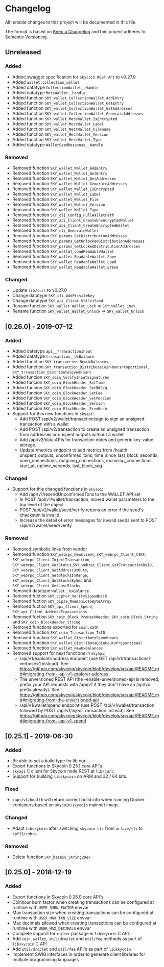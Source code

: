 # Changelog

All notable changes to this project will be documented in this file.

The format is based on [Keep a Changelog](http://keepachangelog.com/en/1.0.0/)
and this project adheres to [Semantic Versioning](http://semver.org/spec/v2.0.0.html).

## Unreleased

### Added

- Added swagger specification for `Skycoin REST API` to v0.27.0
- Added `wallet.collection_wallet`
- Added datatype `CollectionWallet__Handle`
- Added datatype `MetaWallet__Handle`
- Added function `SKY_wallet_CollectionWallet_AddEntry`
- Added function `SKY_wallet_CollectionWallet_GetEntry`
- Added function `SKY_wallet_CollectionWallet_GetAddresses`
- Added function `SKY_wallet_CollectionWallet_GenerateAddresses`
- Added function `SKY_wallet_MetaWallet_IsEncrypted`
- Added function `SKY_wallet_MetaWallet_Label`
- Added function `SKY_wallet_MetaWallet_Filename`
- Added function `SKY_wallet_MetaWallet_Version`
- Added function `SKY_wallet_MetaWallet_Type`
- Added datatype `WalletSeedResponse__Handle`

### Removed

- Removed function `SKY_wallet_Wallet_AddEntry`
- Removed function `SKY_wallet_Wallet_GetEntry`
- Removed function `SKY_wallet_Wallet_GetAddresses`
- Removed function `SKY_wallet_Wallet_GenerateAddresses`
- Removed function `SKY_wallet_Wallet_IsEncrypted`
- Removed function `SKY_wallet_Wallet_Label`
- Removed function `SKY_wallet_Wallet_File`
- Removed function `SKY_wallet_Wallet_Version`
- Removed function `SKY_wallet_Wallet_Type`
- Removed function `SKY_cli_Config_FullWalletPath`
- Removed function `SKY_api_Client_CreateUnencryptedWallet`
- Removed function `SKY_api_Client_CreateEncryptedWallet`
- Removed function `SKY_cli_GenerateWallet`
- Removed function `SKY_params_GetDistributionAddresses`
- Removed function `SKY_params_GetUnlockedDistributionAddresses`
- Removed function `SKY_params_GetLockedDistributionAddresses`
- Removed function `SKY_wallet_LoadReadableWallet`
- Removed function `SKY_wallet_ReadableWallet_Save`
- Removed function `SKY_wallet_ReadableWallet_Load`
- Removed function `SKY_wallet_ReadableWallet_Erase`

### Changed

- Update `lib/curl` to v0.27.0
- Change datatype `SKY_cli_AddPrivateKey`
- Change datatype `SKY_api_Client_WalletSeed`
- Rename function `SKY_wallet_Wallet_Lock` => `SKY_wallet_Lock`
- Rename function `SKY_wallet_Wallet_Unlock` => `SKY_wallet_Unlock`

## [0.26.0] - 2019-07-12

### Added

- Added datatype `api__TransactionInput`
- Added datatype `transaction__UxBalance`
- Added function `SKY_transaction_NewUxBalances`,
- Added function `SKY_transaction_DistributeCoinHoursProportional`, `SKY_transaction_DistributeSpendHours`
- Added funcion `SKY_coin_VerifyInputSignatures`
- Added funcion `SKY_coin_BlockHeader_SetTime`
- Added funcion `SKY_coin_BlockHeader_SetBkSeq`
- Added funcion `SKY_coin_BlockHeader_SetFee`
- Added funcion `SKY_coin_BlockHeader_SetVersion`
- Added funcion `SKY_coin_BlockHeader_Version`
- Added funcion `SKY_coin_BlockHeader_PrevHash`
- Support for this new functions in `skyapi`:
  - Add POST /api/v2/wallet/transaction/sign to sign an unsigned transaction with a wallet
  - Add POST /api/v2/transaction to create an unsigned transaction from addresses or unspent outputs without a wallet
  - Add /api/v2/data APIs for transaction notes and generic key-value storage.
  - Update /metrics endpoint to add metrics from /health: unspent_outputs, unconfirmed_txns, time_since_last_block_seconds, open_connections, outgoing_connections, incoming_connections, start_at, uptime_seconds, last_block_seq.

### Changed

- Support for this changed functions in `skyapi`:
  - Add /api/v1/resendUnconfirmedTxns to the WALLET API set
  - In POST /api/v1/wallet/transaction, moved wallet parameters to the top level of the object
  - POST /api/v2/wallet/seed/verify returns an error if the seed's checksum is invalid
  - Increase the detail of error messages for invalid seeds sent to POST /api/v2/wallet/seed/verify

### Removed

- Removed symbolic links from vendor
- Removed function `SKY_webrpc_NewClient`, `SKY_webrpc_Client_CSRF`, `SKY_webrpc_Client_InjectTransaction`, `SKY_webrpc_Client_GetStatus`,`SKY_webrpc_Client_GetTransactionByID`, `SKY_webrpc_Client_GetAddressUxOuts`, `SKY_webrpc_Client_GetBlocksInRange`, `SKY_webrpc_Client_GetBlocksBySeq` and `SKY_webrpc_Client_GetLastBlocks`.
- Removed datatype `wallet__UxBalance`
- Removed fuction `SKY_cipher_VerifySignedHash`
- Removed fuction `SKY_bip39_MnemonicToByteArray`
- Removed fuction `SKY_api_Client_Spend`, `SKY_api_Client_AddressTransactions`
- Removed fuction `SKY_coin_Block_PreHashHeader`, `SKY_coin_Block_String` and `SKY_coin_BlockHeader_String`.
- Removed functions exported for `coin.math`
- Removed function `SKY_coin_Transaction_TxID`
- Removed function `SKY_wallet_DistributeSpendHours`
- Removed function `SKY_wallet_DistributeCoinHoursProportional`
- Removed function `SKY_wallet_NewUxBalances`
- Removed support for next functions in `skyapi`:
  - /api/v1/explorer/address endpoint (use GET /api/v1/transactions?verbose=1 instead). See https://github.com/skycoin/skycoin/blob/develop/src/api/README.md#migrating-from--api-v1-explorer-address
  - The unversioned REST API (the -enable-unversioned-api is removed, prefix your API requests with /api/v1 if they don't have an /api/vx prefix already). See https://github.com/skycoin/skycoin/blob/develop/src/api/README.md#migrating-from-the-unversioned-api
  - /api/v1/wallet/spend endpoint (use POST /api/v1/wallet/transaction followed by POST /api/v1/injectTransaction instead). See https://github.com/skycoin/skycoin/blob/develop/src/api/README.md#migrating-from--api-v1-spend

## [0.25.1] - 2019-06-30

### Added

- Be able to set a build type for lib curl.
- Export functions in Skycoin 0.25.1 core API's
- `skyapi` C client for Skycoin node REST at `lib/curl`.
- Support for building `libskycoin` on ARM and 32 / 64 bits.

### Fixed

- `/api/v1/health` will return correct build info when running Docker containers based on `skycoin/skycoin` mainnet image.

### Changed

- Adapt `libskycoin` after switching `skycoin-cli` from `urfave/cli` to `spf13/cobra`.

### Removed

- Delete function `SKY_base58_String2Hex`

## [0.25.0] - 2018-12-19

### Added

- Export functions in Skycoin 0.25.0 core API's
- Coinhour burn factor when creating transactions can be configured at runtime with `USER_BURN_FACTOR` envvar
- Max transaction size when creating transactions can be configured at runtime with `USER_MAX_TXN_SIZE` envvar
- Max decimals allowed when creating transactions can be configured at runtime with `USER_MAX_DECIMALS` envvar
- Complete support for `cipher` package in `libskycoin` C API.
- Add `coin`, `wallet`, `util/droplet` and `util/fee` methods as part of `libskycoin` C API
- Add `util/droplet` and `util/fee` API's as part of `libskycoin`
- Implement SWIG interfaces in order to generate client libraries for multiple programming languages
